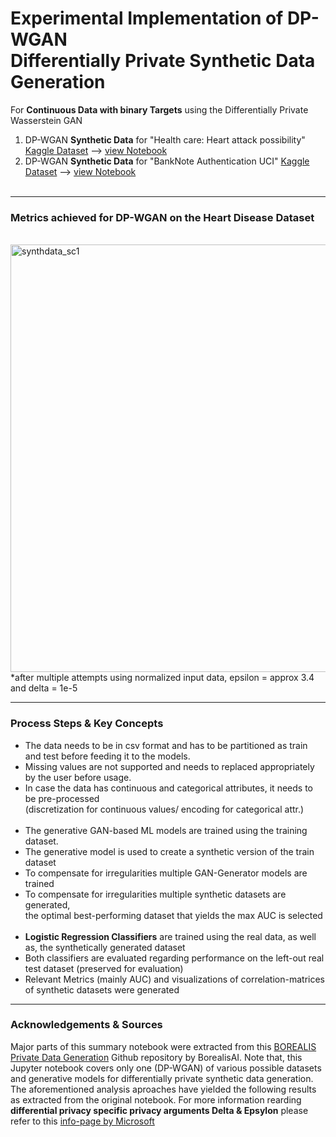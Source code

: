 # Experimental Implementation of DP-WGAN<br/>Differentially Private Synthetic Data Generation 
For **Continuous Data with binary Targets** using the Differentially Private Wasserstein GAN

1) DP-WGAN **Synthetic Data** for "Health care: Heart attack possibility" [Kaggle Dataset](https://www.kaggle.com/datasets/nareshbhat/health-care-data-set-on-heart-attack-possibility?select=heart.csv) --> [view Notebook](https://github.com/stefanrmmr/differentially_private_synthetic_data/blob/main/dpwgan_borealis_heart_disease.ipynb)<br/>
2) DP-WGAN **Synthetic Data** for "BankNote Authentication UCI" [Kaggle Dataset](https://www.kaggle.com/datasets/shantanuss/banknote-authentication-uci) --> [view Notebook](https://github.com/stefanrmmr/differentially_private_synthetic_data/blob/main/dpwgan_borealis_banknote.ipynb)<br/><br/>

___

### Metrics achieved for DP-WGAN on the Heart Disease Dataset
<br/>

<img width="684" alt="synthdata_sc1" src="https://user-images.githubusercontent.com/82606558/180919628-b0720159-df65-40b9-90be-ea5d79279e84.png">
*after multiple attempts using normalized input data, epsilon = approx 3.4 and delta = 1e-5

___

###  Process Steps & Key Concepts
- The data needs to be in csv format and has to be partitioned as train and test before feeding it to the models. 
- Missing values are not supported and needs to replaced appropriately by the user before usage.
- In case the data has continuous and categorical attributes, it needs to be pre-processed <br/>(discretization for continuous values/ encoding for categorical attr.)<br/><br/>
- The generative GAN-based ML models are trained using the training dataset. 
- The generative model is used to create a synthetic version of the train dataset
- To compensate for irregularities multiple GAN-Generator models are trained
- To compensate for irregularities multiple synthetic datasets are generated,<br/> the optimal best-performing dataset that yields the max AUC is selected<br/><br/>
- **Logistic Regression Classifiers** are trained using the real data, as well as, the synthetically generated dataset
- Both classifiers are evaluated regarding performance on the left-out real test dataset (preserved for evaluation)
- Relevant Metrics (mainly AUC) and visualizations of correlation-matrices of synthetic datasets were generated

___

### Acknowledgements & Sources
Major parts of this summary notebook were extracted from this [BOREALIS Private Data Generation](https://github.com/BorealisAI/private-data-generation) Github repository by BorealisAI. Note that, this Jupyter notebook covers only one (DP-WGAN) of various possible datasets and generative models for differentially private synthetic data generation. The aforementioned analysis aproaches have yielded the following results as extracted from the original notebook. For more information rearding **differential privacy specific privacy arguments Delta & Epsylon** please refer to this [info-page by Microsoft]( https://www.microsoft.com/en-us/research/wp-content/uploads/2016/02/dwork.pdf)
